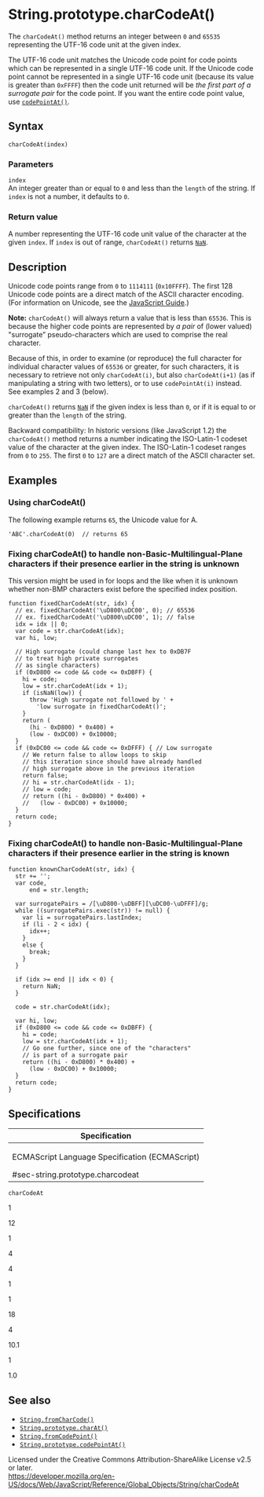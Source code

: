 String.prototype.charCodeAt()
=============================

The `charCodeAt()` method returns an integer between `0` and `65535` representing the UTF-16 code unit at the given index.

The UTF-16 code unit matches the Unicode code point for code points which can be represented in a single UTF-16 code unit. If the Unicode code point cannot be represented in a single UTF-16 code unit (because its value is greater than `0xFFFF`) then the code unit returned will be *the first part of a surrogate pair* for the code point. If you want the entire code point value, use [`codePointAt()`](codepointat).

Syntax
------

    charCodeAt(index)

### Parameters

`index`  
An integer greater than or equal to `0` and less than the `length` of the string. If `index` is not a number, it defaults to `0`.

### Return value

A number representing the UTF-16 code unit value of the character at the given `index`. If `index` is out of range, `charCodeAt()` returns [`NaN`](../nan).

Description
-----------

Unicode code points range from `0` to `1114111` (`0x10FFFF`). The first 128 Unicode code points are a direct match of the ASCII character encoding. (For information on Unicode, see the [JavaScript Guide](https://developer.mozilla.org/en-US/docs/Web/JavaScript/Guide/Grammar_and_types#unicode).)

**Note:** `charCodeAt()` will always return a value that is less than `65536`. This is because the higher code points are represented by *a pair* of (lower valued) "surrogate” pseudo-characters which are used to comprise the real character.

Because of this, in order to examine (or reproduce) the full character for individual character values of `65536` or greater, for such characters, it is necessary to retrieve not only `charCodeAt(i)`, but also `charCodeAt(i+1)` (as if manipulating a string with two letters), or to use `codePointAt(i)` instead. See examples 2 and 3 (below).

`charCodeAt()` returns [`NaN`](../nan) if the given index is less than `0`, or if it is equal to or greater than the `length` of the string.

Backward compatibility: In historic versions (like JavaScript 1.2) the `charCodeAt()` method returns a number indicating the ISO-Latin-1 codeset value of the character at the given index. The ISO-Latin-1 codeset ranges from `0` to `255`. The first `0` to `127` are a direct match of the ASCII character set.

Examples
--------

### Using charCodeAt()

The following example returns `65`, the Unicode value for A.

    'ABC'.charCodeAt(0)  // returns 65

### Fixing charCodeAt() to handle non-Basic-Multilingual-Plane characters if their presence earlier in the string is unknown

This version might be used in for loops and the like when it is unknown whether non-BMP characters exist before the specified index position.

    function fixedCharCodeAt(str, idx) {
      // ex. fixedCharCodeAt('\uD800\uDC00', 0); // 65536
      // ex. fixedCharCodeAt('\uD800\uDC00', 1); // false
      idx = idx || 0;
      var code = str.charCodeAt(idx);
      var hi, low;

      // High surrogate (could change last hex to 0xDB7F
      // to treat high private surrogates
      // as single characters)
      if (0xD800 <= code && code <= 0xDBFF) {
        hi = code;
        low = str.charCodeAt(idx + 1);
        if (isNaN(low)) {
          throw 'High surrogate not followed by ' +
            'low surrogate in fixedCharCodeAt()';
        }
        return (
          (hi - 0xD800) * 0x400) +
          (low - 0xDC00) + 0x10000;
      }
      if (0xDC00 <= code && code <= 0xDFFF) { // Low surrogate
        // We return false to allow loops to skip
        // this iteration since should have already handled
        // high surrogate above in the previous iteration
        return false;
        // hi = str.charCodeAt(idx - 1);
        // low = code;
        // return ((hi - 0xD800) * 0x400) +
        //   (low - 0xDC00) + 0x10000;
      }
      return code;
    }

### Fixing charCodeAt() to handle non-Basic-Multilingual-Plane characters if their presence earlier in the string is known

    function knownCharCodeAt(str, idx) {
      str += '';
      var code,
          end = str.length;

      var surrogatePairs = /[\uD800-\uDBFF][\uDC00-\uDFFF]/g;
      while ((surrogatePairs.exec(str)) != null) {
        var li = surrogatePairs.lastIndex;
        if (li - 2 < idx) {
          idx++;
        }
        else {
          break;
        }
      }

      if (idx >= end || idx < 0) {
        return NaN;
      }

      code = str.charCodeAt(idx);

      var hi, low;
      if (0xD800 <= code && code <= 0xDBFF) {
        hi = code;
        low = str.charCodeAt(idx + 1);
        // Go one further, since one of the "characters"
        // is part of a surrogate pair
        return ((hi - 0xD800) * 0x400) +
          (low - 0xDC00) + 0x10000;
      }
      return code;
    }

Specifications
--------------

<table><colgroup><col style="width: 100%" /></colgroup><thead><tr class="header"><th>Specification</th></tr></thead><tbody><tr class="odd"><td><p>ECMAScript Language Specification (ECMAScript)<br />
</p><span class="small">#sec-string.prototype.charcodeat</span></td></tr></tbody></table>

`charCodeAt`

1

12

1

4

4

1

1

18

4

10.1

1

1.0

See also
--------

-   [`String.fromCharCode()`](fromcharcode)
-   [`String.prototype.charAt()`](charat)
-   [`String.fromCodePoint()`](fromcodepoint)
-   [`String.prototype.codePointAt()`](codepointat)

Licensed under the Creative Commons Attribution-ShareAlike License v2.5 or later.  
<a href="https://developer.mozilla.org/en-US/docs/Web/JavaScript/Reference/Global_Objects/String/charCodeAt" class="_attribution-link">https://developer.mozilla.org/en-US/docs/Web/JavaScript/Reference/Global_Objects/String/charCodeAt</a>
